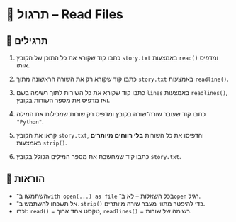 # 📘 תרגול – Read Files

## 🧪 תרגילים

1. כתבו קוד שקורא את כל התוכן של הקובץ `story.txt` באמצעות `read()` ומדפיס אותו.

2. כתבו קוד שקורא רק את השורה הראשונה מתוך `story.txt` באמצעות `readline()`.

3. כתבו קוד שקורא את כל השורות לתוך רשימה בשם `lines` באמצעות `readlines()`, ואז מדפיס את מספר השורות בקובץ.

4. כתבו קוד שעובר שורה־שורה בקובץ ומדפיס רק שורות שמכילות את המילה `"Python"`.

5. קראו את הקובץ `story.txt`, והדפיסו את כל השורות **בלי רווחים מיותרים** באמצעות `strip()`.

6. כתבו קוד שמחשבת את מספר המילים הכולל בקובץ `story.txt`.

## 📌 הוראות

- השתמשו ב־`with open(...) as file` בכל השאלות – לא ב־`open` רגיל.
- אל תשכחו להשתמש ב־`.strip()` כדי להיפטר מתווי מעבר שורה מיותרים.
- זכרו: `read()` = טקסט אחד ארוך, `readlines()` = רשימה של שורות.
